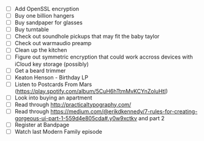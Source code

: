  - [ ] Add OpenSSL encryption
 - [ ] Buy one billion hangers
 - [ ] Buy sandpaper for glasses
 - [ ] Buy turntable
 - [ ] Check out soundhole pickups that may fit the baby taylor
 - [ ] Check out warmaudio preamp
 - [ ] Clean up the kitchen
 - [ ] Figure out symmetric encryption that could work accross devices with iCloud key storage (possibly)
 - [ ] Get a beard trimmer
 - [ ] Keaton Henson - Birthday LP
 - [ ] Listen to Postcards From Mars (https://play.spotify.com/album/5CuH6hTtmMvKCYnZoluHtI)
 - [ ] Look into buying an apartment
 - [ ] Read through http://practicaltypography.com/
 - [ ] Read through https://medium.com/@erikdkennedy/7-rules-for-creating-gorgeous-ui-part-1-559d4e805cda#.y0w9xctkv and part 2
 - [ ] Register at Bandpage
 - [ ] Watch last Modern Family episode
